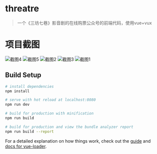 # threatre

> 一个《三坊七巷》影音剧的在线购票公众号的前端代码，使用vue+vux
# 项目截图
![截图4](http://oz4q6pszq.bkt.clouddn.com/TIM%E5%9B%BE%E7%89%8720180222103042.png)
![截图5](http://oz4q6pszq.bkt.clouddn.com/TIM%E5%9B%BE%E7%89%8720180222103038.png)
![截图2](http://oz4q6pszq.bkt.clouddn.com/TIM%E5%9B%BE%E7%89%8720180222103028.png)
![截图3](http://oz4q6pszq.bkt.clouddn.com/TIM%E5%9B%BE%E7%89%8720180222103033.png)
![截图1](http://oz4q6pszq.bkt.clouddn.com/TIM%E5%9B%BE%E7%89%8720180222103023.png)
## Build Setup

``` bash
# install dependencies
npm install

# serve with hot reload at localhost:8080
npm run dev

# build for production with minification
npm run build

# build for production and view the bundle analyzer report
npm run build --report
```

For a detailed explanation on how things work, check out the [guide](http://vuejs-templates.github.io/webpack/) and [docs for vue-loader](http://vuejs.github.io/vue-loader).
